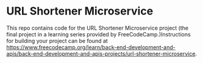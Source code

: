 # URL Shortener Microservice

This repo contains code for the URL Shortener Microservice project (the final project in a learning series provided by FreeCodeCamp.)Instructions for building your project can be found at https://www.freecodecamp.org/learn/back-end-development-and-apis/back-end-development-and-apis-projects/url-shortener-microservice.
